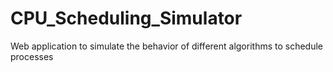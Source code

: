 # CPU_Scheduling_Simulator
Web application to simulate the behavior of different algorithms to schedule processes
